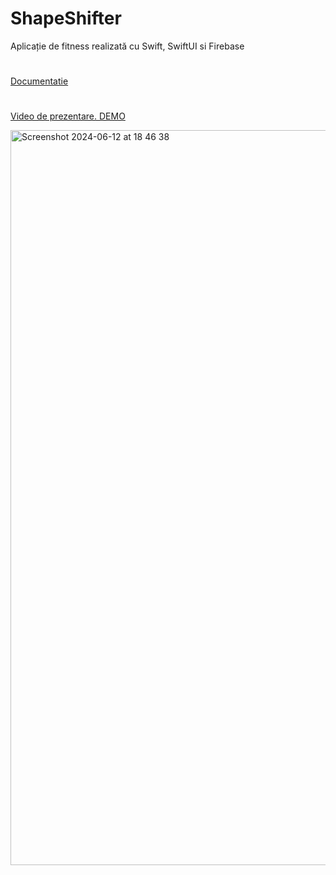 # ShapeShifter
Aplicație de fitness realizată cu Swift, SwiftUI si Firebase
#
[Documentatie](https://drive.google.com/file/d/1le6K2nNxRMX_Z2bmRAuOZlkLMb8NI0x0/view)
#
[Video de prezentare. DEMO](https://www.youtube.com/watch?v=lZ9-NPgzcNs)

<img width="1176" alt="Screenshot 2024-06-12 at 18 46 38" src="https://github.com/user-attachments/assets/a10a89b5-46e5-4f64-9990-42c8b82647fa">
